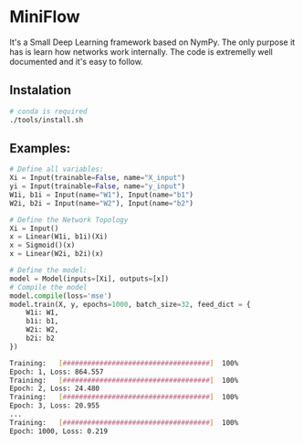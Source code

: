 # MiniFlow
It's a Small Deep Learning framework based on NymPy. The only purpose it has is learn how networks work internally. The code is extremelly well documented and it's easy to follow.

## Instalation
```bash
# conda is required
./tools/install.sh
```

## Examples:
```python
# Define all variables:
Xi = Input(trainable=False, name="X_input")
yi = Input(trainable=False, name="y_input")
W1i, b1i = Input(name="W1"), Input(name="b1")
W2i, b2i = Input(name="W2"), Input(name="b2")

# Define the Network Topology
Xi = Input()
x = Linear(W1i, b1i)(Xi)
x = Sigmoid()(x)
x = Linear(W2i, b2i)(x)

# Define the model:
model = Model(inputs=[Xi], outputs=[x])
# Compile the model
model.compile(loss='mse')
model.train(X, y, epochs=1000, batch_size=32, feed_dict = {
    W1i: W1,
    b1i: b1,
    W2i: W2,
    b2i: b2
})
```
```bash
Training:   [####################################]  100%
Epoch: 1, Loss: 864.557
Training:   [####################################]  100%
Epoch: 2, Loss: 24.480
Training:   [####################################]  100%
Epoch: 3, Loss: 20.955
...
Training:   [####################################]  100%
Epoch: 1000, Loss: 0.219
```
